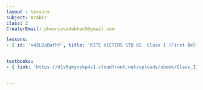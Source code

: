 ```yaml
--- 
layout : lessons 
subject: Arabic
class: 2
CreaterEmail: phoenixvadakkan3@gmail.com

lessons: 
- { id: 'x43LDaBafhY', title: 'KITE VICTERS STD 02  Class 1 (First Bell-ഫസ്റ്റ് ബെല്‍)' }


textbooks:
- { link: 'https://d1v6qmyxzkp4v1.cloudfront.net/uploads/ebook/Class_II/KeralaReaderArabic/KeralaArabicReader.pdf', title: 'Arabic Part -1' , medium: '' }


---
```


